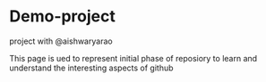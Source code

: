 # Demo-project


project with @aishwaryarao

This page is ued to represent initial phase of reposiory to learn and understand the interesting aspects of github
